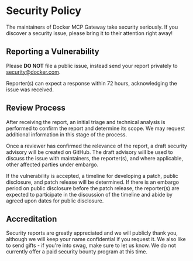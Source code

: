 # Security Policy

The maintainers of Docker MCP Gateway take security seriously. If you discover
a security issue, please bring it to their attention right away!

## Reporting a Vulnerability

Please **DO NOT** file a public issue, instead send your report privately
to [security@docker.com](mailto:security@docker.com).

Reporter(s) can expect a response within 72 hours, acknowledging the issue was
received.

## Review Process

After receiving the report, an initial triage and technical analysis is
performed to confirm the report and determine its scope. We may request
additional information in this stage of the process.

Once a reviewer has confirmed the relevance of the report, a draft security
advisory will be created on GitHub. The draft advisory will be used to discuss
the issue with maintainers, the reporter(s), and where applicable, other
affected parties under embargo.

If the vulnerability is accepted, a timeline for developing a patch, public
disclosure, and patch release will be determined. If there is an embargo period
on public disclosure before the patch release, the reporter(s) are expected to
participate in the discussion of the timeline and abide by agreed upon dates
for public disclosure.

## Accreditation

Security reports are greatly appreciated and we will publicly thank you,
although we will keep your name confidential if you request it. We also like to
send gifts - if you're into swag, make sure to let us know. We do not currently
offer a paid security bounty program at this time.
